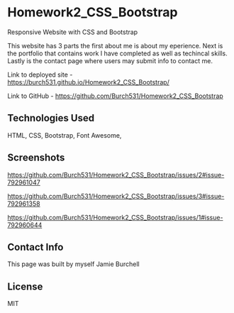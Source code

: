 # Homework2_CSS_Bootstrap
Responsive Website with CSS and Bootstrap

This website has 3 parts the first about me is about my eperience.  Next is the portfolio that contains work I have completed as well as techincal skills.  Lastly is the contact page where users may submit info to contact me.


Link to deployed site - https://burch531.github.io/Homework2_CSS_Bootstrap/

Link to GitHub - https://github.com/Burch531/Homework2_CSS_Bootstrap

## Technologies Used

HTML,
CSS,
Bootstrap,
Font Awesome,

## Screenshots

https://github.com/Burch531/Homework2_CSS_Bootstrap/issues/2#issue-792961047

https://github.com/Burch531/Homework2_CSS_Bootstrap/issues/3#issue-792961358

https://github.com/Burch531/Homework2_CSS_Bootstrap/issues/1#issue-792960644

## Contact Info 
This page was built by myself Jamie Burchell

## License
MIT





